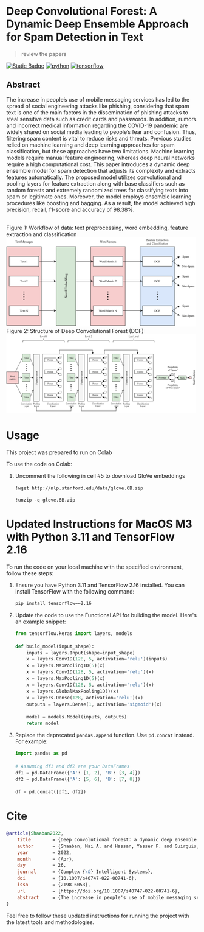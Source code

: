 # Deep Convolutional Forest: A Dynamic Deep Ensemble Approach for Spam Detection in Text
> review the papers
> 
[![Static Badge](https://img.shields.io/badge/Paper-Link-yellowgreen?link=https%3A%2F%2Fzenodo.org%2Frecords%2F10104139)](https://link.springer.com/article/10.1007/s40747-022-00741-6)
[![python](https://img.shields.io/badge/Python-3.11-3776AB.svg?style=flat&logo=python&logoColor=white)](https://www.python.org)
[![tensorflow](https://img.shields.io/badge/TensorFlow-2.16-FF6F00.svg?style=flat&logo=tensorflow)](https://www.tensorflow.org)

## Abstract
The increase in people’s use of mobile messaging services has led to the spread of social engineering attacks like phishing, considering that spam text is one of the main factors in the dissemination of phishing attacks to steal sensitive data such as credit cards and passwords. In addition, rumors and incorrect medical information regarding the COVID-19 pandemic are widely shared on social media leading to people’s fear and confusion. Thus, filtering spam content is vital to reduce risks and threats. Previous studies relied on machine learning and deep learning approaches for spam classification, but these approaches have two limitations. Machine learning models require manual feature engineering, whereas deep neural networks require a high computational cost. This paper introduces a dynamic deep ensemble model for spam detection that adjusts its complexity and extracts features automatically. The proposed model utilizes convolutional and pooling layers for feature extraction along with base classifiers such as random forests and extremely randomized trees for classifying texts into spam or legitimate ones. Moreover, the model employs ensemble learning procedures like boosting and bagging. As a result, the model achieved high precision, recall, f1-score and accuracy of 98.38%.

<br>
Figure 1: Workflow of data: text preprocessing, word embedding, feature extraction and classification

<img src="Figures/workflow.png" width="500" style="background-color:white;"/>

<br>
Figure 2: Structure of Deep Convolutional Forest (DCF)

<img src="Figures/DCF structure.png" width="500" style="background-color:white;"/>
<br>

# Usage
This project was prepared to run on Colab

To use the code on Colab:
1. Uncomment the following in cell #5 to download GloVe embeddings

	`!wget http://nlp.stanford.edu/data/glove.6B.zip`

	`!unzip -q glove.6B.zip`



# Updated Instructions for MacOS M3 with Python 3.11 and TensorFlow 2.16
To run the code on your local machine with the specified environment, follow these steps:

1. Ensure you have Python 3.11 and TensorFlow 2.16 installed. You can install TensorFlow with the following command:
   ```bash
   pip install tensorflow==2.16
   ```

2. Update the code to use the Functional API for building the model. Here's an example snippet:

   ```python
   from tensorflow.keras import layers, models

   def build_model(input_shape):
       inputs = layers.Input(shape=input_shape)
       x = layers.Conv1D(128, 5, activation='relu')(inputs)
       x = layers.MaxPooling1D(5)(x)
       x = layers.Conv1D(128, 5, activation='relu')(x)
       x = layers.MaxPooling1D(5)(x)
       x = layers.Conv1D(128, 5, activation='relu')(x)
       x = layers.GlobalMaxPooling1D()(x)
       x = layers.Dense(128, activation='relu')(x)
       outputs = layers.Dense(1, activation='sigmoid')(x)

       model = models.Model(inputs, outputs)
       return model
   ```

3. Replace the deprecated `pandas.append` function. Use `pd.concat` instead. For example:
   ```python
   import pandas as pd

   # Assuming df1 and df2 are your DataFrames
   df1 = pd.DataFrame({'A': [1, 2], 'B': [3, 4]})
   df2 = pd.DataFrame({'A': [5, 6], 'B': [7, 8]})

   df = pd.concat([df1, df2])
   ```

# Cite
```bibtex
@article{Shaaban2022,
    title        = {Deep convolutional forest: a dynamic deep ensemble approach for spam detection in text},
    author       = {Shaaban, Mai A. and Hassan, Yasser F. and Guirguis, Shawkat K.},
    year         = 2022,
    month        = {Apr},
    day          = 26,
    journal      = {Complex {\&} Intelligent Systems},
    doi          = {10.1007/s40747-022-00741-6},
    issn         = {2198-6053},
    url          = {https://doi.org/10.1007/s40747-022-00741-6},
    abstract     = {The increase in people's use of mobile messaging services has led to the spread of social engineering attacks like phishing, considering that spam text is one of the main factors in the dissemination of phishing attacks to steal sensitive data such as credit cards and passwords. In addition, rumors and incorrect medical information regarding the COVID-19 pandemic are widely shared on social media leading to people's fear and confusion. Thus, filtering spam content is vital to reduce risks and threats. Previous studies relied on machine learning and deep learning approaches for spam classification, but these approaches have two limitations. Machine learning models require manual feature engineering, whereas deep neural networks require a high computational cost. This paper introduces a dynamic deep ensemble model for spam detection that adjusts its complexity and extracts features automatically. The proposed model utilizes convolutional and pooling layers for feature extraction along with base classifiers such as random forests and extremely randomized trees for classifying texts into spam or legitimate ones. Moreover, the model employs ensemble learning procedures like boosting and bagging. As a result, the model achieved high precision, recall, f1-score and accuracy of 98.38%.}
}
```

Feel free to follow these updated instructions for running the project with the latest tools and methodologies.